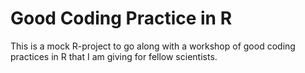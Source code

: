 # Good Coding Practice in R

This is a mock R-project to go along with a workshop of good coding practices in R that I am giving for fellow scientists.
